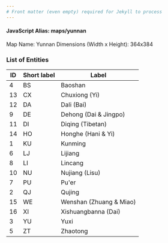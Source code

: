```yaml
---
# Front matter (even empty) required for Jekyll to process
---
```


#### JavaScript Alias: maps/yunnan

Map Name: Yunnan
Dimensions (Width x Height): 364x384





### List of Entities

ID | Short label | Label
---|---|---|
4|BS|Baoshan
13|CX|Chuxiong (Yi)
12|DA|Dali (Bai)
9|DE|Dehong (Dai & Jingpo)
11|DI|Diqing (Tibetan)
14|HO|Honghe (Hani & Yi)
1|KU|Kunming
6|LJ|Lijiang
8|LI|Lincang
10|NU|Nujiang (Lisu)
7|PU|Pu'er
2|QJ|Qujing
15|WE|Wenshan (Zhuang & Miao)
16|XI|Xishuangbanna (Dai)
3|YU|Yuxi
5|ZT|Zhaotong

